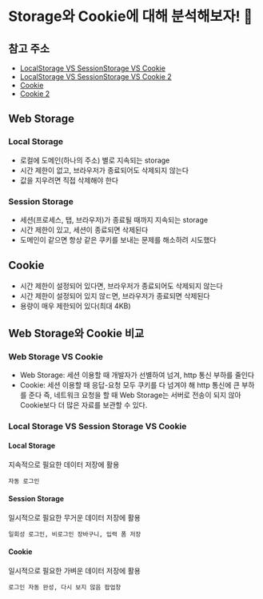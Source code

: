 # Storage와 Cookie에 대해 분석해보자! 🍪

## 참고 주소

- [LocalStorage VS SessionStorage VS Cookie](https://inpa.tistory.com/entry/JS-%F0%9F%93%9A-localStorage-sessionStorage)
- [LocalStorage VS SessionStorage VS Cookie 2](https://velog.io/@hs0217/%EC%BF%A0%ED%82%A4-%EB%A1%9C%EC%BB%AC-%EC%8A%A4%ED%86%A0%EB%A6%AC%EC%A7%80-%EC%84%B8%EC%85%98-%EC%8A%A4%ED%86%A0%EB%A6%AC%EC%A7%80)
- [Cookie](https://inpa.tistory.com/entry/JS-%F0%9F%93%9A-%EC%BF%A0%ED%82%A4Cookie-%EB%8B%A4%EB%A3%A8%EA%B8%B0)
- [Cookie 2](https://ko.javascript.info/cookie)

## Web Storage

### Local Storage

- 로컬에 도메인(하나의 주소) 별로 지속되는 storage
- 시간 제한이 없고, 브라우저가 종료되어도 삭제되지 않는다
- 값을 지우려면 직접 삭제해야 한다

### Session Storage

- 세션(프로세스, 탭, 브라우저)가 종료될 때까지 지속되는 storage
- 시간 제한이 있고, 세션이 종료되면 삭제된다
- 도메인이 같으면 항상 같은 쿠키를 보내는 문제를 해소하려 시도했다

## Cookie

- 시간 제한이 설정되어 있다면, 브라우저가 종료되어도 삭제되지 않는다
- 시간 제한이 설정되어 있지 않ㄷ면, 브라우저가 종료되면 삭제된다
- 용량이 매우 제한되어 있다(최대 4KB)

## Web Storage와 Cookie 비교

### Web Storage VS Cookie

- Web Storage: 세션 이용할 때 개발자가 선별하여 넘겨, http 통신 부하를 줄인다
- Cookie: 세션 이용할 때 응답-요청 모두 쿠키를 다 넘겨야 해 http 통신에 큰 부하를 준다
  즉, 네트워크 요청을 할 때 Web Storage는 서버로 전송이 되지 않아 Cookie보다 더 많은 자료를 보관할 수 있다.

### Local Storage VS Session Storage VS Cookie

#### Local Storage

지속적으로 필요한 데이터 저장에 활용

```
자동 로그인
```

#### Session Storage

일시적으로 필요한 무거운 데이터 저장에 활용

```
일회성 로그인, 비로그인 장바구니, 입력 폼 저장
```

#### Cookie

일시적으로 필요한 가벼운 데이터 저장에 활용

```
로그인 자동 완성, 다시 보지 않음 팝업창
```

